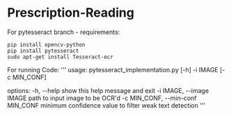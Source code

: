 # Prescription-Reading

For pytesseract branch - requirements:
```
pip install opencv-python
pip install pytesseract
sudo apt-get install Tesseract-ocr
```

For running Code:
'''
usage: pytesseract_implementation.py [-h] -i IMAGE [-c MIN_CONF]

options:
  -h, --help            show this help message and exit
  -i IMAGE, --image IMAGE
                        path to input image to be OCR'd
  -c MIN_CONF, --min-conf MIN_CONF
                        minimum confidence value to filter weak text detection
''' 
